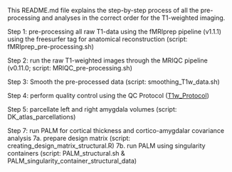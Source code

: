 This README.md file explains the step-by-step process of all the pre-processing and analyses in the correct order for the T1-weighted imaging. 

Step 1: pre-processing all raw T1-data using the fMRIprep pipeline (v1.1.1) using the freesurfer tag for anatomical reconstruction (script: fMRIprep_pre-processing.sh)

Step 2: run the raw T1-weighted images through the MRIQC pipeline (v0.11.0; script: MRIQC_pre-processing.sh)

Step 3: Smooth the pre-processed data (script: smoothing_T1w_data.sh)

Step 4: perform quality control using the QC Protocol ([T1w_Protocol](https://htmlpreview.github.io/?https://github.com/hajernakua/cortico-amygdalar2019/blob/master/T1_Structural_Analyses/T1w_Protocol.html))

Step 5: parcellate left and right amygdala volumes (script: DK_atlas_parcellations)

Step 7: run PALM for cortical thickness and cortico-amygdalar covariance analysis 
        7a. prepare design matrix (script: creating_design_matrix_structural.R)
        7b. run PALM using singularity containers (script: PALM_structural.sh & PALM_singularity_container_structural_data)
